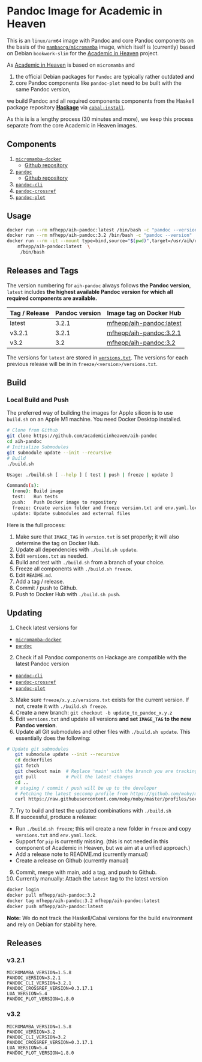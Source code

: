# Pandoc Image for Academic in Heaven

This is an `linux/arm64` image with Pandoc and core Pandoc components on the basis of the [`mambaorg/micromamba`](https://micromamba-docker.readthedocs.io/en/latest/) image, which itself is (currently) based on Debian `bookwork-slim` for the [Academic in Heaven](https://github.com/academicinheaven) project.

As [Academic in Heaven](https://github.com/academicinheaven) is based on `micromamba` and 

1. the official Debian packages for `Pandoc` are typically rather outdated
and
2. core Pandoc components like `pandoc-plot` need to be built with the same Pandoc version,

we build Pandoc and all required components components from the Haskell package repository [**Hackage**](https://hackage.haskell.org/) via [`cabal-install`](https://hackage.haskell.org/package/cabal-install).

As this is is a lengthy process (30 minutes and more), we keep this process separate from the core Academic in Heaven images.

## Components

1. [`micromamba-docker`](https://github.com/mamba-org/micromamba-docker/releases/)
    - [Github repository](https://github.com/mamba-org/micromamba-docker)
2. [`pandoc`](https://hackage.haskell.org/package/pandoc)
    - [Github repository](https://github.com/jgm/pandoc)
3. [`pandoc-cli`](https://hackage.haskell.org/package/pandoc-cli)
4. [`pandoc-crossref`](https://hackage.haskell.org/package/pandoc-crossref)
5. [`pandoc-plot`](https://hackage.haskell.org/package/pandoc-plot)

## Usage

```bash
docker run --rm mfhepp/aih-pandoc:latest /bin/bash -c "pandoc --version"
docker run --rm mfhepp/aih-pandoc:3.2 /bin/bash -c "pandoc --version"
docker run --rm -it --mount type=bind,source="$(pwd)",target=/usr/aih/data/src \
    mfhepp/aih-pandoc:latest  \
     /bin/bash
```

## Releases and Tags

The version numbering for `aih-pandoc` always follows **the  Pandoc version**, `latest` includes **the highest available Pandoc version for which all required components are available.** 

| Tag / Release | Pandoc version | Image tag on Docker Hub |
| --- | --- | --- |
| latest | 3.2.1 | [mfhepp/aih-pandoc:latest](https://hub.docker.com/repository/docker/mfhepp/aih-pandoc/general) |
| v3.2.1 | 3.2.1 | [mfhepp/aih-pandoc:3.2.1](https://hub.docker.com/repository/docker/mfhepp/aih-pandoc/general) |
| v3.2 | 3.2 | [mfhepp/aih-pandoc:3.2](https://hub.docker.com/repository/docker/mfhepp/aih-pandoc/general) |

The versions for `latest` are stored in [`versions.txt`](versions.txt). The versions for each previous release will be in in 
`freeze/<version>/versions.txt`.

## Build

### Local Build and Push

The preferred way of building the images for Apple silicon is to use `build.sh` on an Apple M1 machine. You need Docker Desktop installed.

```bash
# Clone from Github
git clone https://github.com/academicinheaven/aih-pandoc
cd aih-pandoc
# Initialize Submodules
git submodule update --init --recursive
# Build
./build.sh
```

```bash
Usage: ./build.sh [ --help ] [ test | push | freeze | update ]

Commands(s):
  (none): Build image
  test:   Run tests
  push:   Push Docker image to repository
  freeze: Create version folder and freeze version.txt and env.yaml.lock
  update: Update submodules and external files
```

Here is the full process:

1. Make sure that `IMAGE_TAG` in `version.txt` is set properly; it will also determine the tag on Docker Hub.
2. Update all dependencies with `./build.sh update`.
3. Edit `versions.txt` as needed.
2. Build and test with `./build.sh` from a branch of your choice.
3. Freeze all components with `./build.sh freeze`.
4. Edit `README.md`.
5. Add a tag / release.
6. Commit / push to Github.
7. Push to Docker Hub with `./build.sh push`.


## Updating

1. Check latest versions for
  - [`micromamba-docker`](https://github.com/mamba-org/micromamba-docker/releases/)
  - [`pandoc`](https://hackage.haskell.org/package/pandoc)
2. Check if all Pandoc components on Hackage are compatible with the latest Pandoc version
  - [`pandoc-cli`](https://hackage.haskell.org/package/pandoc-cli)
  - [`pandoc-crossref`](https://hackage.haskell.org/package/pandoc-crossref)
  - [`pandoc-plot`](https://hackage.haskell.org/package/pandoc-plot)
3. Make sure `freeze/x.y.z/versions.txt` exists for the current version. If not, create it with `./build.sh freeze`.
4. Create a new branch: `git checkout -b update_to_pandoc_x.y.z`
5. Edit `versions.txt` and update all versions **and set `IMAGE_TAG` to the new Pandoc version**.
6. Update all Git submodules  and other files with  `./build.sh update`. This essentially does the following:
```bash
# Update git submodules
   git submodule update --init --recursive
   cd dockerfiles
   git fetch
   git checkout main  # Replace 'main' with the branch you are tracking
   git pull           # Pull the latest changes
   cd ..
   # staging / commit / push will be up to the developer
   # Fetching the latest seccomp profile from https://github.com/moby/moby/blob/master/profiles/seccomp/default.json
   curl https://raw.githubusercontent.com/moby/moby/master/profiles/seccomp/default.json -o seccomp-default.json
```
7. Try to build and test the updated combinations with `./build.sh`
8. If successful, produce a release:
  - Run  `./build.sh freeze`; this will create  a new folder in `freeze` and copy `versions.txt` and `env.yaml.lock`.
  - Support for `pip` is currently missing. (this is  not needed in this component of Academic in Heaven, but we aim at a unified approach.)
  - Add a release note to README.md (currently manual)
  - Create a release on Github (currently manual)
9. Commit, merge with main, add a tag, and push to Github.
10. Currently manually: Attach the `latest` tag to the latest version
```bash
docker login
docker pull mfhepp/aih-pandoc:3.2
docker tag mfhepp/aih-pandoc:3.2 mfhepp/aih-pandoc:latest
docker push mfhepp/aih-pandoc:latest
```

**Note:** We do not track the Haskell/Cabal versions for the build environment and rely on Debian for stability here.

 ## Releases

### v3.2.1

```
MICROMAMBA_VERSION=1.5.8
PANDOC_VERSION=3.2.1
PANDOC_CLI_VERSION=3.2.1
PANDOC_CROSSREF_VERSION=0.3.17.1
LUA_VERSION=5.4
PANDOC_PLOT_VERSION=1.8.0
```

 ### v3.2

```
MICROMAMBA_VERSION=1.5.8
PANDOC_VERSION=3.2
PANDOC_CLI_VERSION=3.2
PANDOC_CROSSREF_VERSION=0.3.17.1
LUA_VERSION=5.4
PANDOC_PLOT_VERSION=1.8.0
```